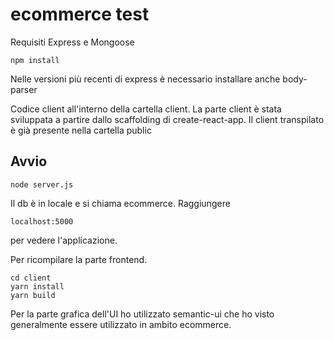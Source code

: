 # ecommerce test

Requisiti Express e Mongoose

    npm install

Nelle versioni più recenti di express è necessario installare anche body-parser

Codice client all'interno della cartella client. La parte client è stata sviluppata a partire dallo scaffolding di create-react-app. 
Il client transpilato è già presente nella cartella public

## Avvio 

    node server.js

Il db è in locale e si chiama ecommerce. Raggiungere 

    localhost:5000

per vedere l'applicazione.

Per ricompilare la parte frontend. 

    cd client
    yarn install
    yarn build

Per la parte grafica dell'UI ho utilizzato semantic-ui che ho visto generalmente essere utilizzato in ambito ecommerce.
